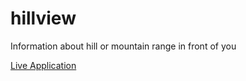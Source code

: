 # hillview

Information about hill or mountain range in front of you

[Live Application](https://vivekjishtu.github.io/hillview/)
 
